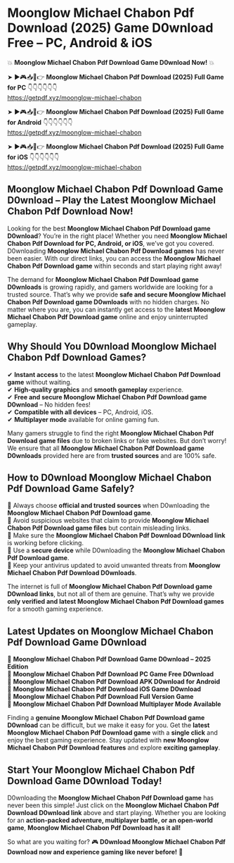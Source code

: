 # Moonglow Michael Chabon Pdf Download (2025) Game D0wnload Free – PC, Android & iOS

💥 **Moonglow Michael Chabon Pdf Download Game D0wnload Now!** 💥  

➤ ►🎮📥📱👉 **Moonglow Michael Chabon Pdf Download (2025) Full Game for PC** 👇👇👇👇👇👇  
https://getpdf.xyz/moonglow-michael-chabon  

➤ ►🎮📥📱👉 **Moonglow Michael Chabon Pdf Download (2025) Full Game for Android** 👇👇👇👇👇👇  
https://getpdf.xyz/moonglow-michael-chabon  

➤ ►🎮📥📱👉 **Moonglow Michael Chabon Pdf Download (2025) Full Game for iOS** 👇👇👇👇👇👇  
https://getpdf.xyz/moonglow-michael-chabon  

## Moonglow Michael Chabon Pdf Download Game D0wnload – Play the Latest Moonglow Michael Chabon Pdf Download Now!

Looking for the best **Moonglow Michael Chabon Pdf Download game D0wnload**? You’re in the right place! Whether you need **Moonglow Michael Chabon Pdf Download for PC, Android, or iOS**, we’ve got you covered. D0wnloading **Moonglow Michael Chabon Pdf Download games** has never been easier. With our direct links, you can access the **Moonglow Michael Chabon Pdf Download game** within seconds and start playing right away!  

The demand for **Moonglow Michael Chabon Pdf Download game D0wnloads** is growing rapidly, and gamers worldwide are looking for a trusted source. That’s why we provide **safe and secure Moonglow Michael Chabon Pdf Download game D0wnloads** with no hidden charges. No matter where you are, you can instantly get access to the **latest Moonglow Michael Chabon Pdf Download game** online and enjoy uninterrupted gameplay.  

## **Why Should You D0wnload Moonglow Michael Chabon Pdf Download Games?**  

✔ **Instant access** to the latest **Moonglow Michael Chabon Pdf Download game** without waiting.  
✔ **High-quality graphics** and **smooth gameplay** experience.  
✔ **Free and secure Moonglow Michael Chabon Pdf Download game D0wnload** – No hidden fees!  
✔ **Compatible with all devices** – PC, Android, iOS.  
✔ **Multiplayer mode** available for online gaming fun.  

Many gamers struggle to find the right **Moonglow Michael Chabon Pdf Download game files** due to broken links or fake websites. But don’t worry! We ensure that all **Moonglow Michael Chabon Pdf Download game D0wnloads** provided here are from **trusted sources** and are 100% safe.  

## **How to D0wnload Moonglow Michael Chabon Pdf Download Game Safely?**  

📌 Always choose **official and trusted sources** when D0wnloading the **Moonglow Michael Chabon Pdf Download game**.  
📌 Avoid suspicious websites that claim to provide **Moonglow Michael Chabon Pdf Download game files** but contain misleading links.  
📌 Make sure the **Moonglow Michael Chabon Pdf Download D0wnload link** is working before clicking.  
📌 Use a **secure device** while D0wnloading the **Moonglow Michael Chabon Pdf Download game**.  
📌 Keep your antivirus updated to avoid unwanted threats from **Moonglow Michael Chabon Pdf Download D0wnloads**.  

The internet is full of **Moonglow Michael Chabon Pdf Download game D0wnload links**, but not all of them are genuine. That’s why we provide **only verified and latest Moonglow Michael Chabon Pdf Download games** for a smooth gaming experience.  

## **Latest Updates on Moonglow Michael Chabon Pdf Download Game D0wnload**  

🔹 **Moonglow Michael Chabon Pdf Download Game D0wnload – 2025 Edition**  
🔹 **Moonglow Michael Chabon Pdf Download PC Game Free D0wnload**  
🔹 **Moonglow Michael Chabon Pdf Download APK D0wnload for Android**  
🔹 **Moonglow Michael Chabon Pdf Download iOS Game D0wnload**  
🔹 **Moonglow Michael Chabon Pdf Download Full Version Game**  
🔹 **Moonglow Michael Chabon Pdf Download Multiplayer Mode Available**  

Finding a **genuine Moonglow Michael Chabon Pdf Download game D0wnload** can be difficult, but we make it easy for you. Get the **latest Moonglow Michael Chabon Pdf Download game** with a **single click** and enjoy the best gaming experience. Stay updated with **new Moonglow Michael Chabon Pdf Download features** and explore **exciting gameplay**.  

## **Start Your Moonglow Michael Chabon Pdf Download Game D0wnload Today!**  

D0wnloading the **Moonglow Michael Chabon Pdf Download game** has never been this simple! Just click on the **Moonglow Michael Chabon Pdf Download D0wnload link** above and start playing. Whether you are looking for an **action-packed adventure, multiplayer battle, or an open-world game**, **Moonglow Michael Chabon Pdf Download has it all!**  

So what are you waiting for? 🎮 **D0wnload Moonglow Michael Chabon Pdf Download now and experience gaming like never before!** 🚀  